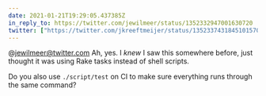```yaml
---
date: 2021-01-21T19:29:05.437385Z
in_reply_to: https://twitter.com/jewilmeer/status/1352332947001630720
twitter: ["https://twitter.com/jkreeftmeijer/status/1352337431845101570"]
---
```

@jewilmeer@twitter.com Ah, yes. I _knew_ I saw this somewhere before, just thought it was using Rake tasks instead of shell scripts. 

Do you also use `./script/test` on CI to make sure everything runs through the same command?
